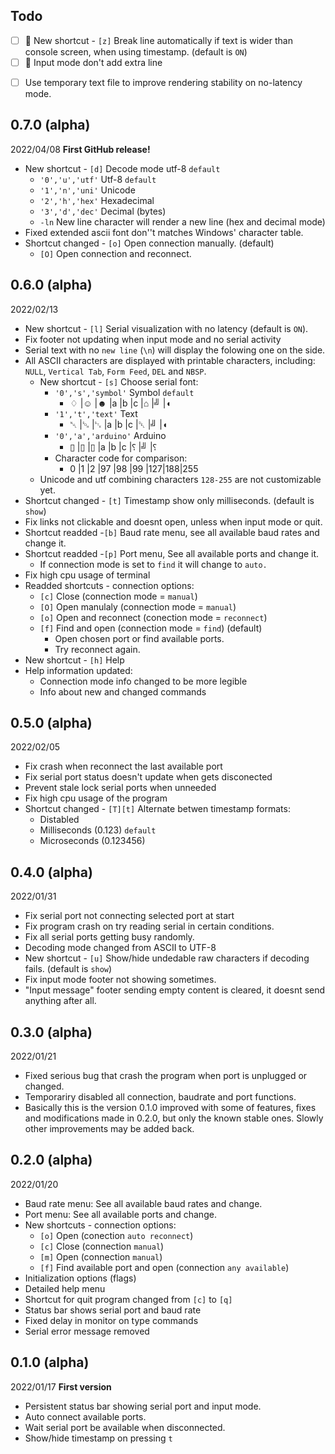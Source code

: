 ## Todo

* [ ] :test_tube: New shortcut - `[z]` Break line automatically if text is wider than console screen, when using timestamp. (default is `ON`)
* [ ] :test_tube: Input mode don't add extra line
- [ ] Use temporary text file to improve rendering stability on no-latency mode.

## 0.7.0 (alpha)

2022/04/08 **First GitHub release!**

* New shortcut - `[d]` Decode mode  utf-8 `default`
  * `'0','u','utf'` Utf-8  `default`
  * `'1','n','uni'` Unicode
  * `'2','h','hex'` Hexadecimal
  * `'3','d','dec'` Decimal (bytes)
  * `-ln` New line character will render a new line (hex and decimal mode)
* Fixed extended ascii font don''t matches Windows' character table.
* Shortcut changed - `[o]` Open connection manually. (default)
  * `[O]` Open connection and reconnect.

## 0.6.0 (alpha)

2022/02/13

* New shortcut - `[l]` Serial visualization with no latency (default is `ON`).
* Fix footer not updating when input mode and no serial activity
* Serial text with no `new line`  (`\n`) will display the folowing one on the side.
* All ASCII characters are displayed with printable characters, including: `NULL`, `Vertical Tab`, `Form Feed`, `DEL` and `NBSP`.
  * New shortcut - `[s]` Choose serial font:
    * `'0','s','symbol'` Symbol  `default`
      * ♢  |☺ |☻ |a   |b   |c    |⌂   |╝    |◖
    * `'1','t','text'` Text
      * ␀   |␁   |␂  |a   |b   |c   |␡   |╝    |◖
    * `'0','a','arduino'` Arduino
      * ▯  |▯ |▯ |a   |b   |c   |⸮    |╝    |⸮
    * Character code for comparison:
      * 0   |1  |2   |97 |98 |99 |127|188|255
  * Unicode and utf combining characters `128-255` are not customizable yet.
* Shortcut changed - `[t]` Timestamp show only milliseconds. (default is `show`)
* Fix links not clickable and doesnt open, unless when input mode or quit.
* Shortcut readded -`[b]` Baud rate menu, see all available baud rates and change it.
* Shortcut readded -`[p]` Port menu, See all available ports and change it.
  * If connection mode is set to `find` it will change to `auto.`
* Fix high cpu usage of terminal
* Readded shortcuts - connection options:
  * `[c]` Close (connection mode = `manual`)
  * `[O]` Open manulaly (connection mode = `manual`)
  * `[o]` Open and reconnect (conection mode = `reconnect`)
  * `[f]` Find and open (connection mode = `find`) (default)
    * Open chosen port or find available ports.
    * Try reconnect again.
* New shortcut - `[h]` Help
* Help information updated:
  * Connection mode info changed to be more legible
  * Info about new and changed commands

## 0.5.0 (alpha)

2022/02/05

* Fix crash when reconnect the last available port
* Fix serial port status doesn't update when gets disconected
* Prevent stale lock serial ports when unneeded
* Fix high cpu usage of the program
* Shortcut changed - `[T][t]` Alternate betwen timestamp formats:
  * Distabled
  * Milliseconds (0.123) `default`
  * Microseconds (0.123456)

## 0.4.0 (alpha)

2022/01/31

* Fix serial port not connecting selected port at start
* Fix program crash on try reading serial in certain conditions.
* Fix all serial ports getting busy randomly.
* Decoding mode changed from ASCII to UTF-8
* New shortcut - `[u]` Show/hide undedable raw characters if decoding fails. (default is `show`)
* Fix input mode footer not showing sometimes.
* "Input message" footer sending empty content is cleared, it doesnt send anything after all.

## 0.3.0 (alpha)

2022/01/21

* Fixed serious bug that crash the program when port is unplugged or changed.
* Temporariry disabled all connection, baudrate and port functions.
* Basically this is the version 0.1.0 improved with some of features, fixes and modifications made in 0.2.0, but only the known stable ones. Slowly other improvements may be added back.

## 0.2.0 (alpha)

2022/01/20

* Baud rate menu: See all available baud rates and change.
* Port menu: See all available ports and change.
* New shortcuts - connection options:
  * `[o]` Open (conection `auto reconnect`)
  * `[c]` Close (connection `manual`)
  * `[m]` Open (connection `manual`)
  * `[f]` Find available port and open (connection `any available`)
* Initialization options (flags)
* Detailed help menu
* Shortcut for quit program changed from  `[c]` to `[q]`
* Status bar shows serial port and baud rate
* Fixed delay in monitor on type commands
* Serial error message removed

## 0.1.0 (alpha)

2022/01/17 **First version**

* Persistent status bar showing serial port and input mode.
* Auto connect available ports.
* Wait serial port be available when disconnected.
* Show/hide timestamp on pressing `t`
